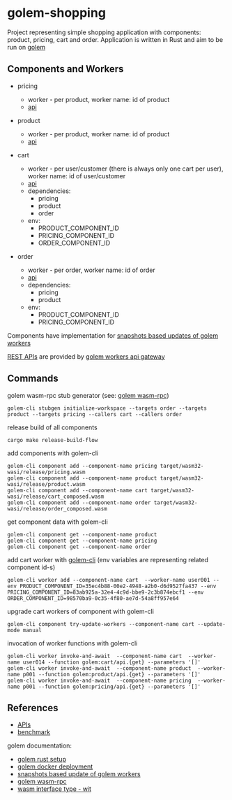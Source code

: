 # golem-shopping

Project representing simple shopping application with components: product, pricing, cart and order. 
Application is written in Rust and aim to be run on [golem](https://learn.golem.cloud/)

## Components and Workers

* pricing
  - worker - per product, worker name: id of product
  - [api](./pricing/wit/pricing.wit)
  
* product
  - worker - per product, worker name: id of product
  - [api](./product/wit/product.wit)
  
* cart 
  - worker - per user/customer (there is always only one cart per user), worker name: id of user/customer
  - [api](./cart/wit/cart.wit)
  - dependencies: 
    - pricing 
    - product 
    - order
  - env:
    - PRODUCT_COMPONENT_ID
    - PRICING_COMPONENT_ID
    - ORDER_COMPONENT_ID
* order
  - worker - per order, worker name: id of order
  - [api](./order/wit/order.wit)
  - dependencies:
      - pricing 
      - product
  - env:
      - PRODUCT_COMPONENT_ID
      - PRICING_COMPONENT_ID

Components have implementation for [snapshots based updates of golem workers](https://learn.golem.cloud/docs/rust-language-guide/updating#manual-snapshot-based-update)

[REST APIs](./api/README.md) are provided by [golem workers api gateway](https://learn.golem.cloud/docs/invoke/making-custom-apis)



## Commands

golem wasm-rpc stub generator (see: [golem wasm-rpc](https://learn.golem.cloud/docs/rust-language-guide/rpc))

```
golem-cli stubgen initialize-workspace --targets order --targets product --targets pricing --callers cart --callers order
```

release build of all components

```
cargo make release-build-flow
```

add components with golem-cli

```
golem-cli component add --component-name pricing target/wasm32-wasi/release/pricing.wasm
golem-cli component add --component-name product target/wasm32-wasi/release/product.wasm
golem-cli component add --component-name cart target/wasm32-wasi/release/cart_composed.wasm
golem-cli component add --component-name order target/wasm32-wasi/release/order_composed.wasm
```

get component data with golem-cli

```
golem-cli component get --component-name product
golem-cli component get --component-name pricing
golem-cli component get --component-name order
```

add cart worker with [golem-cli](https://learn.golem.cloud/docs/cli/workers#start-new-worker) (env variables are representing related component id-s)
```
golem-cli worker add --component-name cart  --worker-name user001 --env PRODUCT_COMPONENT_ID=35ec4b88-00e2-4948-a2b0-d6d9527fa437 --env PRICING_COMPONENT_ID=83ab925a-32e4-4c9d-bbe9-2c3b874ebcf1 --env ORDER_COMPONENT_ID=98570ba9-0c35-4f80-ae7d-54a8ff957e64
```

upgrade cart workers of component with golem-cli
```
golem-cli component try-update-workers --component-name cart --update-mode manual
```

invocation of worker functions with golem-cli
```
golem-cli worker invoke-and-await  --component-name cart  --worker-name user014 --function golem:cart/api.{get} --parameters '[]'
golem-cli worker invoke-and-await  --component-name product  --worker-name p001 --function golem:product/api.{get} --parameters '[]'
golem-cli worker invoke-and-await  --component-name pricing  --worker-name p001 --function golem:pricing/api.{get} --parameters '[]'
```

## References

* [APIs](./api/README.md)
* [benchmark](./benchmark/README.md)

golem documentation:
* [golem rust setup](https://learn.golem.cloud/docs/rust-language-guide/setup)
* [golem docker deployment](https://learn.golem.cloud/docs/deploy/docker)
* [snapshots based update of golem workers](https://learn.golem.cloud/docs/rust-language-guide/updating#manual-snapshot-based-update)
* [golem wasm-rpc](https://learn.golem.cloud/docs/rust-language-guide/rpc)
* [wasm interface type - wit](https://component-model.bytecodealliance.org/design/wit.html)
